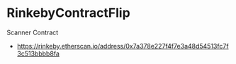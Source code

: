 # RinkebyContractFlip

Scanner Contract
- https://rinkeby.etherscan.io/address/0x7a378e227f4f7e3a48d54513fc7f3c513bbbb8fa
